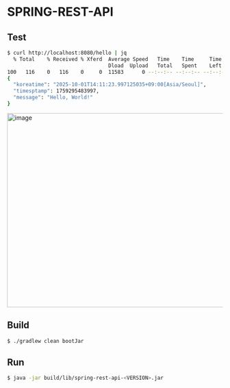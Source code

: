 # SPRING-REST-API

## Test
```bash
$ curl http://localhost:8080/hello | jq
  % Total    % Received % Xferd  Average Speed   Time    Time     Time  Current
                                 Dload  Upload   Total   Spent    Left  Speed
100   116    0   116    0     0  11583      0 --:--:-- --:--:-- --:--:-- 12888
{
  "koreatime": "2025-10-01T14:11:23.997125035+09:00[Asia/Seoul]",
  "timesptamp": 1759295483997,
  "message": "Hello, World!"
}
```

<img width="1269" height="454" alt="image" src="https://github.com/user-attachments/assets/e0d7abcb-8b66-4cc3-ba87-1f76f2a57ead" />


## Build
```bash
$ ./gradlew clean bootJar
```

## Run
```bash
$ java -jar build/lib/spring-rest-api-<VERSION>.jar
```
